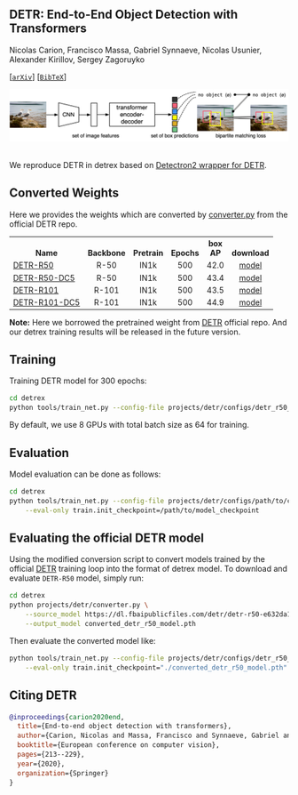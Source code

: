 ## DETR: End-to-End Object Detection with Transformers

Nicolas Carion, Francisco Massa, Gabriel Synnaeve, Nicolas Usunier, Alexander Kirillov, Sergey Zagoruyko

[[`arXiv`](https://arxiv.org/abs/2005.12872)] [[`BibTeX`](#citing-detr)]

<div align="center">
  <img src="./assets/DETR.png"/>
</div><br/>

We reproduce DETR in detrex based on [Detectron2 wrapper for DETR](https://github.com/facebookresearch/detr/tree/main/d2).

## Converted Weights
Here we provides the weights which are converted by [converter.py](./converter.py) from the official DETR repo.

<table><tbody>
<!-- START TABLE -->
<!-- TABLE HEADER -->
<th valign="bottom">Name</th>
<th valign="bottom">Backbone</th>
<th valign="bottom">Pretrain</th>
<th valign="bottom">Epochs</th>
<th valign="bottom">box<br/>AP</th>
<th valign="bottom">download</th>
<!-- TABLE BODY -->
<!-- ROW: detr_r50 -->
 <tr><td align="left"><a href="configs/detr_r50_300ep.py">DETR-R50</a></td>
<td align="center">R-50</td>
<td align="center">IN1k</td>
<td align="center">500</td>
<td align="center">42.0</td>
<td align="center"> <a href="https://github.com/IDEA-Research/detrex-storage/releases/download/v0.1.0/converted_detr_r50_500ep.pth">model</a></td>
</tr>
<!-- ROW: detr_r50_dc5 -->
 <tr><td align="left"><a href="configs/detr_r50_dc5_300ep.py">DETR-R50-DC5</a></td>
<td align="center">R-50</td>
<td align="center">IN1k</td>
<td align="center">500</td>
<td align="center">43.4</td>
<td align="center"> <a href="https://github.com/IDEA-Research/detrex-storage/releases/download/v0.3.0/converted_detr_r50_dc5.pth">model</a></td>
</tr>
<!-- ROW: detr_r101 -->
 <tr><td align="left"><a href="configs/detr_r101_300ep.py">DETR-R101</a></td>
<td align="center">R-101</td>
<td align="center">IN1k</td>
<td align="center">500</td>
<td align="center">43.5</td>
<td align="center"> <a href="https://github.com/IDEA-Research/detrex-storage/releases/download/v0.1.0/converted_detr_r101_500ep.pth">model</a></td>
</tr>
<!-- ROW: detr_r101_dc5 -->
 <tr><td align="left"><a href="configs/detr_r101_dc5_300ep.py">DETR-R101-DC5</a></td>
<td align="center">R-101</td>
<td align="center">IN1k</td>
<td align="center">500</td>
<td align="center">44.9</td>
<td align="center"> <a href="https://github.com/IDEA-Research/detrex-storage/releases/download/v0.3.0/converted_detr_r101_dc5.pth">model</a></td>
</tr>
</tbody></table>

**Note:** Here we borrowed the pretrained weight from [DETR](https://github.com/facebookresearch/detr) official repo. And our detrex training results will be released in the future version.

## Training
Training DETR model for 300 epochs:
```bash
cd detrex
python tools/train_net.py --config-file projects/detr/configs/detr_r50_300ep.py --num-gpus 8
```
By default, we use 8 GPUs with total batch size as 64 for training.

## Evaluation
Model evaluation can be done as follows:
```bash
cd detrex
python tools/train_net.py --config-file projects/detr/configs/path/to/config.py \
    --eval-only train.init_checkpoint=/path/to/model_checkpoint
```

## Evaluating the official DETR model
Using the modified conversion script to convert models trained by the official [DETR](https://github.com/facebookresearch/detr) training loop into the format of detrex model. To download and evaluate `DETR-R50` model, simply run:
```bash
cd detrex
python projects/detr/converter.py \
    --source_model https://dl.fbaipublicfiles.com/detr/detr-r50-e632da11.pth \
    --output_model converted_detr_r50_model.pth
```
Then evaluate the converted model like:
```bash
python tools/train_net.py --config-file projects/detr/configs/detr_r50_300ep.py \
    --eval-only train.init_checkpoint="./converted_detr_r50_model.pth"
```

## Citing DETR
```BibTex
@inproceedings{carion2020end,
  title={End-to-end object detection with transformers},
  author={Carion, Nicolas and Massa, Francisco and Synnaeve, Gabriel and Usunier, Nicolas and Kirillov, Alexander and Zagoruyko, Sergey},
  booktitle={European conference on computer vision},
  pages={213--229},
  year={2020},
  organization={Springer}
}
```